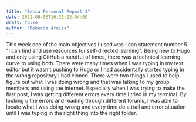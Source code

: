 ```yaml
---
title: "Becca Personal Report 1"
date: 2022-09-03T16:21:23-04:00
draft: false
author: "Rebecca Araiza"
---
```

This week one of the main objectives I used was I can statement number 5. "I can find and use resources for self-directed learning". Being new to Hugo and only using GitHub a handful of times, there was a technical learning curve to using both. There were many times when I was typing in my text editor but it wasn't pushing to Hugo or I had accidentally started typing in the wrong repository I had cloned. There were two things I used to help figure out what I was doing wrong and that was talking to my group members and using the internet. Especially when I was trying to make the first post, I was getting different errors every time I tried in my terminal. By looking u the errors and reading through different forums, I was able to locate what I was doing wrong and every time do a trail and error situation until I was typing in the right thing into the right folder.
